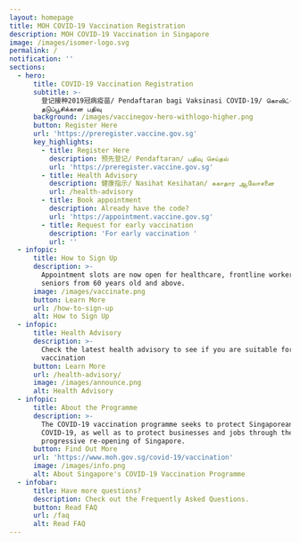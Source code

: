 ```yaml
---
layout: homepage
title: MOH COVID-19 Vaccination Registration
description: MOH COVID-19 Vaccination in Singapore
image: /images/isomer-logo.svg
permalink: /
notification: ''
sections:
  - hero:
      title: COVID-19 Vaccination Registration
      subtitle: >-
        登记接种2019冠病疫苗/ Pendaftaran bagi Vaksinasi COVID-19/ கொவிட்-19
        தடுப்பூசிக்கான பதிவு
      background: /images/vaccinegov-hero-withlogo-higher.png
      button: Register Here
      url: 'https://preregister.vaccine.gov.sg'
      key_highlights:
        - title: Register Here
          description: 预先登记/ Pendaftaran/ பதிவு செய்தல்
          url: 'https://preregister.vaccine.gov.sg'
        - title: Health Advisory
          description: 健康指示/ Nasihat Kesihatan/ சுகாதார ஆலோசனை
          url: /health-advisory
        - title: Book appointment
          description: Already have the code?
          url: 'https://appointment.vaccine.gov.sg'
        - title: Request for early vaccination
          description: 'For early vaccination '
          url: ''
  - infopic:
      title: How to Sign Up
      description: >-
        Appointment slots are now open for healthcare, frontline workers and
        seniors from 60 years old and above. 
      image: /images/vaccinate.png
      button: Learn More
      url: /how-to-sign-up
      alt: How to Sign Up
  - infopic:
      title: Health Advisory
      description: >-
        Check the latest health advisory to see if you are suitable for the
        vaccination
      button: Learn More
      url: /health-advisory/
      image: /images/announce.png
      alt: Health Advisory
  - infopic:
      title: About the Programme
      description: >-
        The COVID-19 vaccination programme seeks to protect Singaporeans against
        COVID-19, as well as to protect businesses and jobs through the
        progressive re-opening of Singapore.
      button: Find Out More
      url: 'https://www.moh.gov.sg/covid-19/vaccination'
      image: /images/info.png
      alt: About Singapore's COVID-19 Vaccination Programme
  - infobar:
      title: Have more questions?
      description: Check out the Frequently Asked Questions.
      button: Read FAQ
      url: /faq
      alt: Read FAQ
---
```

